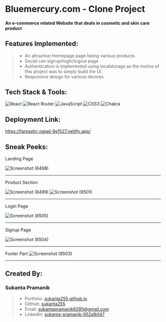 # Bluemercury.com - Clone Project

#### An e-commerce related Website that deals in cosmetic and skin care product

## Features Implemented:

> - An attractive Homepage page listing various products.
> - Social can signup/login/logout page.
> - Authentication is implemented using localstorage as the motive of this project was to simply build the UI.
> - Responsive design for various devices.

## Tech Stack & Tools:

![React](https://img.shields.io/badge/react-%2320232a.svg?style=for-the-badge&logo=react&logoColor=%2361DAFB)
![React Router](https://img.shields.io/badge/React_Router-CA4245?style=for-the-badge&logo=react-router&logoColor=white)
![JavaScript](https://img.shields.io/badge/javascript-%23323330.svg?style=for-the-badge&logo=javascript&logoColor=%23F7DF1E)
![CSS3](https://img.shields.io/badge/css3-%231572B6.svg?style=for-the-badge&logo=css3&logoColor=white)
![Chakra](https://img.shields.io/badge/chakra-%234ED1C5.svg?style=for-the-badge&logo=chakraui&logoColor=white)


## Deployment Link:

<https://fantastic-naiad-9e1527.netlify.app/>


## Sneak Peeks:

Landing Page

![Screenshot (8498)](https://github.com/sukanta255/bluemercury-clone/assets/101393346/c8bf570e-4df7-43d7-ba76-bac57ddc5080)
***
Product Section

![Screenshot (8499)](https://github.com/sukanta255/bluemercury-clone/assets/101393346/3e484ee5-6a99-48ad-bddf-55a8ea6a04ff)
![Screenshot (8501)](https://github.com/sukanta255/bluemercury-clone/assets/101393346/80b48543-2173-49b3-a032-46a488ee323d)

***
Login Page

![Screenshot (8505)](https://github.com/sukanta255/bluemercury-clone/assets/101393346/f7edce1f-0aa2-422e-a218-d44dd460fb08)
***
Signup Page

![Screenshot (8504)](https://github.com/sukanta255/bluemercury-clone/assets/101393346/db6e0a7b-b4c2-4d06-935f-3732727923ad)
***

Footer Part
![Screenshot (8503)](https://github.com/sukanta255/bluemercury-clone/assets/101393346/0682db2b-fd4a-4689-8cb7-492ff9c89d12)
***

## Created By:

### Sukanta Pramanik
> - Portfolio: [sukanta255.github.io](https://sukanta.github.io)
> - GitHub: [sukanta255](https://github.com/sukanta255)
> - Email: sukantapramanik9295@gmail.com
> - LinkedIn: [sukanta-pramanik-952a1b147](https://www.linkedin.com/in/sukanta-pramanik-952a1b147/)

